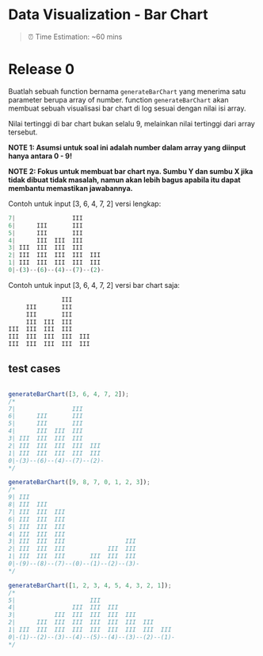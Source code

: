 # Data Visualization - Bar Chart

> ⏰ Time Estimation: ~60 mins

# Release 0

Buatlah sebuah function bernama `generateBarChart` yang menerima satu parameter berupa array of number. function `generateBarChart` akan membuat sebuah visualisasi bar chart di log sesuai dengan nilai isi array.

Nilai tertinggi di bar chart bukan selalu 9, melainkan nilai tertinggi dari array tersebut.

**NOTE 1: Asumsi untuk soal ini adalah number dalam array yang diinput hanya antara 0 - 9!**

**NOTE 2: Fokus untuk membuat bar chart nya. Sumbu Y dan sumbu X jika tidak dibuat tidak masalah, namun akan lebih bagus apabila itu dapat membantu memastikan jawabannya.**

Contoh untuk input [3, 6, 4, 7, 2] versi lengkap:

```javascript
7|                III      
6|      III       III      
5|      III       III      
4|      III  III  III      
3| III  III  III  III      
2| III  III  III  III  III 
1| III  III  III  III  III 
0|-(3)--(6)--(4)--(7)--(2)-
```

Contoh untuk input [3, 6, 4, 7, 2] versi bar chart saja:

```javascript
               III      
     III       III      
     III       III      
     III  III  III      
III  III  III  III      
III  III  III  III  III 
III  III  III  III  III
```

## test cases

```javascript

generateBarChart([3, 6, 4, 7, 2]);
/*
7|                III      
6|      III       III      
5|      III       III      
4|      III  III  III      
3| III  III  III  III      
2| III  III  III  III  III 
1| III  III  III  III  III 
0|-(3)--(6)--(4)--(7)--(2)-
*/

generateBarChart([9, 8, 7, 0, 1, 2, 3]);
/*
9| III                               
8| III  III                          
7| III  III  III                     
6| III  III  III                     
5| III  III  III                     
4| III  III  III                     
3| III  III  III                 III 
2| III  III  III            III  III 
1| III  III  III       III  III  III 
0|-(9)--(8)--(7)--(0)--(1)--(2)--(3)-
*/

generateBarChart([1, 2, 3, 4, 5, 4, 3, 2, 1]);
/*
5|                     III                     
4|                III  III  III                
3|           III  III  III  III  III           
2|      III  III  III  III  III  III  III      
1| III  III  III  III  III  III  III  III  III 
0|-(1)--(2)--(3)--(4)--(5)--(4)--(3)--(2)--(1)-
*/
```